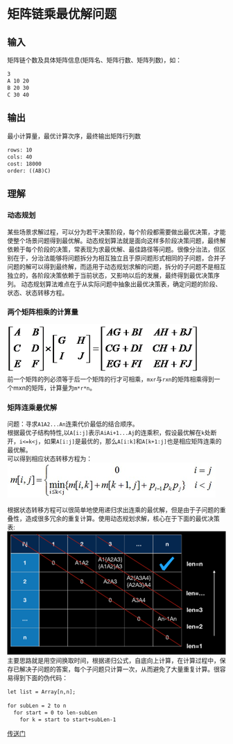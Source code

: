 # 矩阵链乘最优解问题
## 输入
矩阵链个数及具体矩阵信息(矩阵名、矩阵行数、矩阵列数)，如：
```
3
A 10 20
B 20 30
C 30 40
```

## 输出
最小计算量，最优计算次序，最终输出矩阵行列数
```
rows: 10
cols: 40
cost: 18000
order: ((AB)C)
```

## 理解
### 动态规划
某些场景求解过程，可以分为若干决策阶段，每个阶段都需要做出最优决策，才能使整个场景问题得到最优解。动态规划算法就是面向这样多阶段决策问题，最终解依赖于每个阶段的决策，常表现为求最优解、最佳路径等问题。很像分治法，但区别在于，分治法能够将问题拆分为相互独立且于原问题形式相同的子问题，合并子问题的解可以得到最终解，而适用于动态规划求解的问题，拆分的子问题不是相互独立的，各阶段决策依赖于当前状态，又影响以后的发展，最终得到最优决策序列。
动态规划算法难点在于从实际问题中抽象出最优决策表，确定问题的阶段、状态、状态转移方程。

### 两个矩阵相乘的计算量  
![矩阵相乘计算](../public/img/matrix-multiply.gif)  
前一个矩阵的列必须等于后一个矩阵的行才可相乘，`mxr`与`rxn`的矩阵相乘得到一个mxn的矩阵，计算量为`m*r*n`。

### 矩阵连乘最优解
问题：寻求`A1A2...An`连乘代价最低的结合顺序。  
根据最优子结构特性,以`A[i:j]`表示`AiAi+1...Aj`的连乘积，假设最优解在`k`处断开，`i<=k<j`，如果`A[i:j]`是最优的，那么`A[i:k]`和`A[k+1:j]`也是相应矩阵连乘的最优解。  
可以得到相应状态转移方程为：  
![矩阵状态方程](../public/img/matrix-math.jpg)

根据状态转移方程可以很简单地使用递归求出连乘的最优解，但是由于子问题的重叠性，造成很多冗余的重复计算。使用动态规划求解，核心在于下面的最优决策表:  
![最优决策表](../public/img/matrix-table.png)  
主要思路就是用空间换取时间，根据递归公式，自底向上计算，在计算过程中，保存已解决子问题的答案，每个子问题只计算一次，从而避免了大量重复计算。很容易得到下面的伪代码：
```
let list = Array[n,n];

for subLen = 2 to n
  for start = 0 to len-subLen
    for k = start to start+subLen-1
```

[传送门](https://github.com/coells/100days/blob/master/day%2002%20-%20matrix%20chain%20multiplication.ipynb)